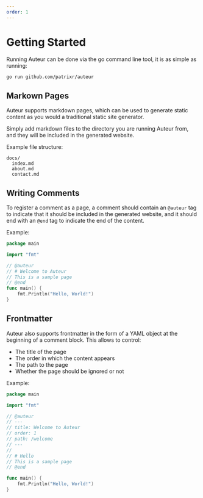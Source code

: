 ```yaml
---
order: 1
---
```


# Getting Started

Running Auteur can be done via the go command line tool, it is as simple as running:

```sh
go run github.com/patrixr/auteur
```

## Markown Pages

Auteur supports markdown pages, which can be used to generate static content as you would a traditional static site generator.

Simply add markdown files to the directory you are running Auteur from, and they will be included in the generated website.

Example file structure:

```
docs/
  index.md
  about.md
  contact.md
```

## Writing Comments

To register a comment as a page, a comment should contain an `@auteur` tag to indicate that it should be included in the generated website, and it should end with an `@end` tag to indicate the end of the content.

Example:

```go
package main

import "fmt"

// @auteur
// # Welcome to Auteur
// This is a sample page
// @end
func main() {
	fmt.Println("Hello, World!")
}
```

## Frontmatter

Auteur also supports frontmatter in the form of a YAML object at the beginning of a comment block.
This allows to control:

- The title of the page
- The order in which the content appears
- The path to the page
- Whether the page should be ignored or not

Example:

```go
package main

import "fmt"

// @auteur
// ---
// title: Welcome to Auteur
// order: 1
// path: /welcome
// ---
//
// # Hello
// This is a sample page
// @end

func main() {
	fmt.Println("Hello, World!")
}
```
